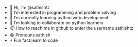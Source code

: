 - 👋 Hi, I’m @sathishtz
- 👀 I’m interested in programming and problem solving
- 🌱 I’m currently learning python web development
- 💞️ I’m looking to collaborate on python learners
- 📫 How to reach me in github to enter the username sathishtz
- 😄 Pronouns:sathish
- ⚡ Fun fact:learn to code

<!---
sathishtz/sathishtz is a ✨ special ✨ repository because its `README.md` (this file) appears on your GitHub profile.
You can click the Preview link to take a look at your changes.
--->
